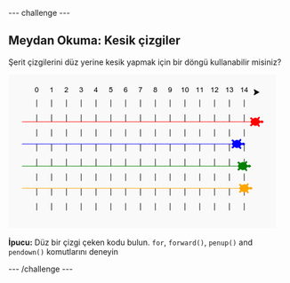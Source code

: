 \--- challenge \---

## Meydan Okuma: Kesik çizgiler

Şerit çizgilerini düz yerine kesik yapmak için bir döngü kullanabilir misiniz?

![ekran görüntüsü](images/race-finished.png)

**İpucu:** Düz bir çizgi çeken kodu bulun. `for`, `forward()`, `penup()` and `pendown()` komutlarını deneyin

\--- /challenge \---